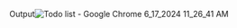 Output![Todo list - Google Chrome 6_17_2024 11_26_41 AM](https://github.com/Rathod-Pratik/Projects/assets/151390737/963ad78f-171e-4e59-8380-872b80fc1034)
